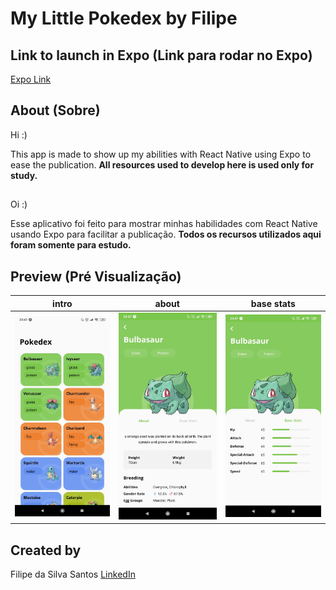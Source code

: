# My Little Pokedex by Filipe

## Link to launch in Expo (Link para rodar no Expo)

[Expo Link](https://expo.io/@filipessant/my-little-pokedex)

## About (Sobre)

Hi :)

This app is made to show up my abilities with React Native using Expo to ease the publication. **All resources used to develop here is used only for study.**

##

Oi :)

Esse aplicativo foi feito para mostrar minhas habilidades com React Native usando Expo para facilitar a publicação. **Todos os recursos utilizados aqui foram somente para estudo.**

## Preview (Pré Visualização)

|intro|about|base stats|
| ------------------------------------------------------------------------------------------------------------------------------------------------------- | ------------------------------------------------------------------------------------------------------------------------------------------------------- | ---------------------------------------------------------------------------------------------------------------------------------------------------------------- |
| <img width="360" alt="screen shot my little pokedex intro" src="https://github.com/FilipeSsant/mylittlepokedex/blob/master/preview/intro.jpg?raw=true"> | <img width="360" alt="screen shot my little pokedex about" src="https://github.com/FilipeSsant/mylittlepokedex/blob/master/preview/about.jpg?raw=true"> | <img width="360" alt="screen shot my little pokedex base stats" src="https://github.com/FilipeSsant/mylittlepokedex/blob/master/preview/basestats.jpg?raw=true"> |

## Created by

Filipe da Silva Santos [LinkedIn](https://www.linkedin.com/in/filipe-da-silva-santos/)
